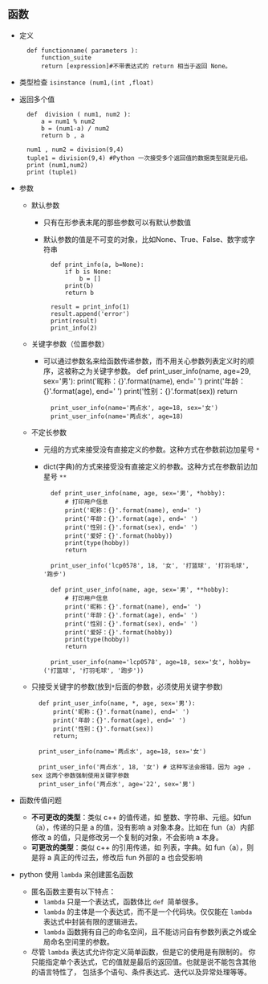 ## 函数
- 定义

		def functionname( parameters ):
   			function_suite
   			return [expression]#不带表达式的 return 相当于返回 None。
- 类型检查 `isinstance (num1,(int ,float)`
- 返回多个值

		def  division ( num1, num2 ):
        	a = num1 % num2
        	b = (num1-a) / num2
        	return b , a

		num1 , num2 = division(9,4)
		tuple1 = division(9,4) #Python 一次接受多个返回值的数据类型就是元组。
		print (num1,num2)
		print (tuple1)
- 参数
	- 默认参数
		- 只有在形参表末尾的那些参数可以有默认参数值
		- 默认参数的值是不可变的对象，比如None、True、False、数字或字符串
		
        		def print_info(a, b=None):
                    if b is None:
                        b = []
                    print(b)
                    return b

                result = print_info(1)
                result.append('error')
                print(result)
                print_info(2)
	- 关键字参数（位置参数）
		- 可以通过参数名来给函数传递参数，而不用关心参数列表定义时的顺序，这被称之为关键字参数。
				def print_user_info(name, age=29, sex='男'):
                    print('昵称：{}'.format(name), end=' ')
                    print('年龄：{}'.format(age), end=' ')
                    print('性别：{}'.format(sex))
                    return

                print_user_info(name='两点水', age=18, sex='女')
                print_user_info(name='两点水', age=18)
	- 不定长参数
		- 元组的方式来接受没有直接定义的参数。这种方式在参数前边加星号 `*`
		- dict(字典)的方式来接受没有直接定义的参数。这种方式在参数前边加星号 `**`
		
        		def print_user_info(name, age, sex='男', *hobby):
                    # 打印用户信息
                    print('昵称：{}'.format(name), end=' ')
                    print('年龄：{}'.format(age), end=' ')
                    print('性别：{}'.format(sex), end=' ')
                    print('爱好：{}'.format(hobby))
                    print(type(hobby))
                    return

                print_user_info('lcp0578', 18, '女', '打篮球', '打羽毛球', '跑步')

                def print_user_info(name, age, sex='男', **hobby):
                    # 打印用户信息
                    print('昵称：{}'.format(name), end=' ')
                    print('年龄：{}'.format(age), end=' ')
                    print('性别：{}'.format(sex), end=' ')
                    print('爱好：{}'.format(hobby))
                    print(type(hobby))
                    return

                print_user_info(name='lcp0578', age=18, sex='女', hobby=('打篮球', '打羽毛球', '跑步'))
	- 只接受关键字的参数(放到`*`后面的参数，必须使用关键字参数)
	
    		def print_user_info(name, *, age, sex='男'):
                print('昵称：{}'.format(name), end=' ')
                print('年龄：{}'.format(age), end=' ')
                print('性别：{}'.format(sex))
                return;

            print_user_info(name='两点水', age=18, sex='女')

            print_user_info('两点水', 18, '女') # 这种写法会报错，因为 age ，sex 这两个参数强制使用关键字参数
            print_user_info('两点水', age='22', sex='男')
- 函数传值问题
	- **不可更改的类型**：类似 c++ 的值传递，如 整数、字符串、元组。如fun（a），传递的只是 a 的值，没有影响 a 对象本身。比如在 fun（a）内部修改 a 的值，只是修改另一个复制的对象，不会影响 a 本身。
	- **可更改的类型**：类似 c++ 的引用传递，如 列表，字典。如 fun（a），则是将 a 真正的传过去，修改后 fun 外部的 a 也会受影响
- python 使用 `lambda` 来创建匿名函数
	- 匿名函数主要有以下特点：
		- `lambda` 只是一个表达式，函数体比 `def `简单很多。
		- `lambda` 的主体是一个表达式，而不是一个代码块。仅仅能在 `lambda` 表达式中封装有限的逻辑进去。
		- `lambda` 函数拥有自己的命名空间，且不能访问自有参数列表之外或全局命名空间里的参数。
	- 尽管 `lambda` 表达式允许你定义简单函数，但是它的使用是有限制的。 你只能指定单个表达式，它的值就是最后的返回值。也就是说不能包含其他的语言特性了， 包括多个语句、条件表达式、迭代以及异常处理等等。